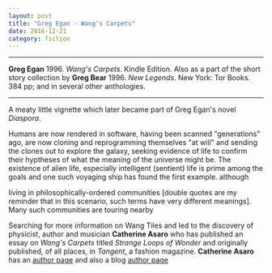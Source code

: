 ```yaml
---
layout: post
title: "Greg Egan - Wang's Carpets"
date: 2016-12-21
category: fiction
---
```


***
<b>Greg Egan</b> 1996. _Wang's Carpets_. Kindle Edition.  Also as a part of the short story collection by **Greg Bear** 1996. _New Legends_. New York: Tor Books. 384 pp; and in several other anthologies.

***

A meaty little vignette which later became part of Greg Egan's novel _Diaspora_.

Humans are now rendered in software, having been scanned "generations" ago, are now cloning and reprogramming themselves "at will" and sending the clones out to explore the galaxy, seeking evidence of life to confirm their hyptheses of what the meaning of the universe might be.   The existence of alien life, especially intelligent (sentient) life is prime among the goals and one such voyaging ship has found the first example.   although 

living in philosophically-ordered communities [double quotes are my reminder that in this scenario, such terms have very different meanings].  Many such communities are touring nearby 

Searching for more information on Wang Tiles and led to the discovery of physicist, author and musician **Catherine Asaro** who has published an essay on _Wang's Carpets_ titled _Strange Loops of Wonder_ and originally published, of all places, in _Tangent_, a fashion magazine.  **Catherine Asaro** has an [author page](http://www.catherineasaro.net/works/35) and also a blog [author page](http://www.catherineasaro.net/works/35)



